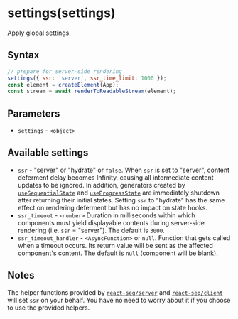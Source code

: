 # settings(settings)

Apply global settings.

## Syntax

```js
// prepare for server-side rendering
settings({ ssr: 'server', ssr_time_limit: 1000 });
const element = createElement(App);
const stream = await renderToReadableStream(element);
```

## Parameters

* `settings` - `<object>`

## Available settings

* `ssr` - "server" or "hydrate" or `false`. When `ssr` is set to "server", content deferment delay becomes Infinity,
causing all intermediate content updates to be ignored. In addition, generators created by
[`useSequentialState`](./useSequentialState.md) and [`useProgressState`](./useProgressiveState) are immediately
shutdown after returning their initial states. Setting `ssr` to "hydrate" has the same effect on rendering deferment
but has no impact on state hooks.
* `ssr_timeout` - `<number>` Duration in milliseconds within which components must yield displayable contents
during server-side rendering (i.e. `ssr` = "server"). The default is `3000`.
* `ssr_timeout_handler` - `<AsyncFunction>` or `null`. Function that gets called when a timeout occurs. Its return
value will be sent as the affected component's content. The default is `null` (component will be blank).

## Notes

The helper functions provided by [`react-seq/server`](./server-side.md) and [`react-seq/client`](./client-side.md)
will set `ssr` on your behalf. You have no need to worry about it if you choose to use the provided helpers.
